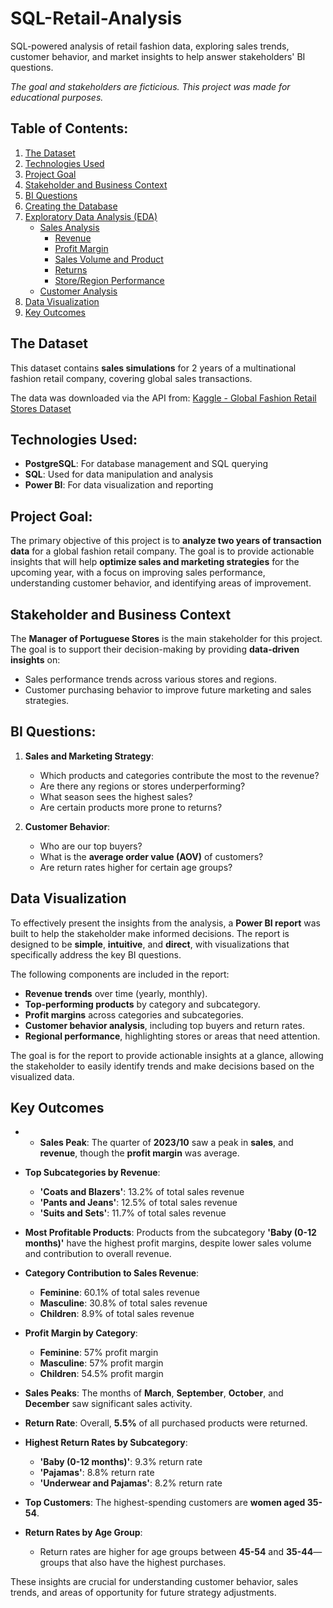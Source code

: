 # SQL-Retail-Analysis
SQL-powered analysis of retail fashion data, exploring sales trends, customer behavior, and market insights to help answer stakeholders' BI questions.

*The goal and stakeholders are ficticious. This project was made for educational purposes.*

## Table of Contents:
1. [The Dataset](#the-dataset)
2. [Technologies Used](#technologies-used)
3. [Project Goal](#project-goal)
4. [Stakeholder and Business Context](#stakeholder-and-business-context)
5. [BI Questions](#bi-questions)
6. [Creating the Database](SQL-exploratory-data-analysis.md#creating-the-database)
7. [Exploratory Data Analysis (EDA)](SQL-exploratory-data-analysis.md)
   - [Sales Analysis](SQL-exploratory-data-analysis.md#sales-analysis)
     - [Revenue](SQL-exploratory-data-analysis.md#revenue)
     - [Profit Margin](SQL-exploratory-data-analysis.md#profit-margin)
     - [Sales Volume and Product](SQL-exploratory-data-analysis.md#sales-volume-and-product)
     - [Returns](SQL-exploratory-data-analysis.md#returns)
     - [Store/Region Performance](SQL-exploratory-data-analysis.md#storeregion-performance)
   - [Customer Analysis](SQL-exploratory-data-analysis.md#customer-analysis)
8. [Data Visualization](#data-visualization)
9. [Key Outcomes](#key-outcomes)


## The Dataset
This dataset contains **sales simulations** for 2 years of a multinational fashion retail company, covering global sales transactions.

The data was downloaded via the API from: [Kaggle - Global Fashion Retail Stores Dataset](https://www.kaggle.com/datasets/ricgomes/global-fashion-retail-stores-dataset/data?select=customers.csv)

## Technologies Used:
- **PostgreSQL**: For database management and SQL querying
- **SQL**: Used for data manipulation and analysis
- **Power BI**: For data visualization and reporting

## Project Goal:
The primary objective of this project is to **analyze two years of transaction data** for a global fashion retail company. The goal is to provide actionable insights that will help **optimize sales and marketing strategies** for the upcoming year, with a focus on improving sales performance, understanding customer behavior, and identifying areas of improvement.

## Stakeholder and Business Context
The **Manager of Portuguese Stores** is the main stakeholder for this project. The goal is to support their decision-making by providing **data-driven insights** on:

- Sales performance trends across various stores and regions.
- Customer purchasing behavior to improve future marketing and sales strategies.

## BI Questions:
1. **Sales and Marketing Strategy**:
    - Which products and categories contribute the most to the revenue?  
    - Are there any regions or stores underperforming?
    - What season sees the highest sales?
    - Are certain products more prone to returns?

2. **Customer Behavior**:
    - Who are our top buyers?
    - What is the **average order value (AOV)** of customers?
    - Are return rates higher for certain age groups?


## Data Visualization
To effectively present the insights from the analysis, a **Power BI report** was built to help the stakeholder make informed decisions. The report is designed to be **simple**, **intuitive**, and **direct**, with visualizations that specifically address the key BI questions. 

The following components are included in the report:
- **Revenue trends** over time (yearly, monthly).
- **Top-performing products** by category and subcategory.
- **Profit margins** across categories and subcategories.
- **Customer behavior analysis**, including top buyers and return rates.
- **Regional performance**, highlighting stores or areas that need attention.

The goal is for the report to provide actionable insights at a glance, allowing the stakeholder to easily identify trends and make decisions based on the visualized data.


## Key Outcomes

- - **Sales Peak**: The quarter of **2023/10** saw a peak in **sales**, and **revenue**, though the **profit margin** was average.
  
- **Top Subcategories by Revenue**:
  - **'Coats and Blazers'**: 13.2% of total sales revenue
  - **'Pants and Jeans'**: 12.5% of total sales revenue
  - **'Suits and Sets'**: 11.7% of total sales revenue

- **Most Profitable Products**: Products from the subcategory **'Baby (0-12 months)'** have the highest profit margins, despite lower sales volume and contribution to overall revenue.

- **Category Contribution to Sales Revenue**:
  - **Feminine**: 60.1% of total sales revenue
  - **Masculine**: 30.8% of total sales revenue
  - **Children**: 8.9% of total sales revenue

- **Profit Margin by Category**:
  - **Feminine**: 57% profit margin
  - **Masculine**: 57% profit margin
  - **Children**: 54.5% profit margin

- **Sales Peaks**: The months of **March**, **September**, **October**, and **December** saw significant sales activity.

- **Return Rate**: Overall, **5.5%** of all purchased products were returned.

- **Highest Return Rates by Subcategory**:
  - **'Baby (0-12 months)'**: 9.3% return rate
  - **'Pajamas'**: 8.8% return rate
  - **'Underwear and Pajamas'**: 8.2% return rate

- **Top Customers**: The highest-spending customers are **women aged 35-54**.

- **Return Rates by Age Group**:
  - Return rates are higher for age groups between **45-54** and **35-44**—groups that also have the highest purchases.

These insights are crucial for understanding customer behavior, sales trends, and areas of opportunity for future strategy adjustments.
